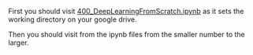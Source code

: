 First you should visit [400_DeepLearningFromScratch.ipynb](https://github.com/kameda-yoshinari/IMISToolExeA2021/blob/main/400/400_DeepLearningFromScratch.ipynb) as it sets the working directory on your google drive.  

Then you should visit from the ipynb files from the smaller number to the larger. 

